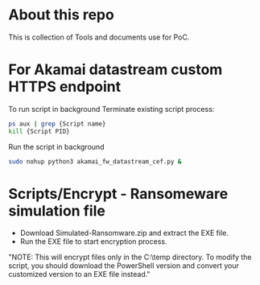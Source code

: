 # About this repo

This is collection of Tools and documents use for PoC.

# For Akamai datastream custom HTTPS endpoint

To run script in background
Terminate existing script process:

```bash
ps aux | grep {Script name}
kill {Script PID}
```

Run the script in background

```bash
sudo nohup python3 akamai_fw_datastream_cef.py &
```

# Scripts/Encrypt - Ransomeware simulation file

- Download Simulated-Ransomware.zip and extract the EXE file.
- Run the EXE file to start encryption process.

"NOTE: This will encrypt files only in the C:\temp directory. To modify the script, you should download the PowerShell version and convert your customized version to an EXE file instead."
